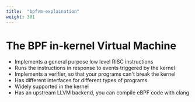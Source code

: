 ```yaml
---
title:  "bpfvm-explaination"
weight: 301
---
```


# The BPF in-kernel Virtual Machine

- Implements a general purpose low level RISC instructions
- Runs the instructions in response to events triggered by the kernel
- Implements a verifier, so that your programs can't break the kernel
- Has different interfaces for different types of programs
- Widely supported in the kernel
- Has an upstream LLVM backend, you can compile eBPF code with clang
